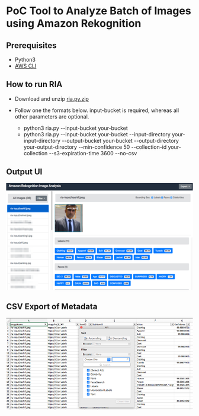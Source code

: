 # PoC Tool to Analyze Batch of Images using Amazon Rekognition

## Prerequisites
- Python3
- [AWS CLI](https://docs.aws.amazon.com/cli/latest/userguide/installing.html)

## How to run RIA

- Download and unzip [ria.py.zip](./code/ria.py.zip)

- Follow one the formats below. input-bucket is required, whereas all other parameters are optional.
    - python3 ria.py --input-bucket your-bucket
    - python3 ria.py --input-bucket your-bucket --input-directory your-input-directory --output-bucket your-bucket --output-directory your-output-directory --min-confidence 50 --collection-id your-collection --s3-expiration-time 3600 --no-csv

## Output UI
![](assets/ria-html.png)

## CSV Export of Metadata
![](assets/ria-csv.png)
